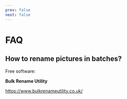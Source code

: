 ```yaml
---
prev: false
next: false
---
```


# FAQ

## How to rename pictures in batches?

Free software:

**Bulk Rename Utility**

https://www.bulkrenameutility.co.uk/